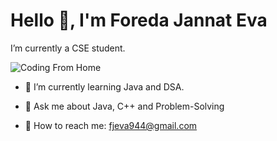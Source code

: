# Hello 👋, I'm Foreda Jannat Eva

I’m currently a CSE student.

![Coding From Home](https://i.postimg.cc/VLJ6pVqh/Screenshot-2025-03-25-001521.png)

- 🌱 I’m currently learning Java and DSA.

- 💬 Ask me about Java, C++ and Problem-Solving
- 📧 How to reach me: fjeva944@gmail.com

